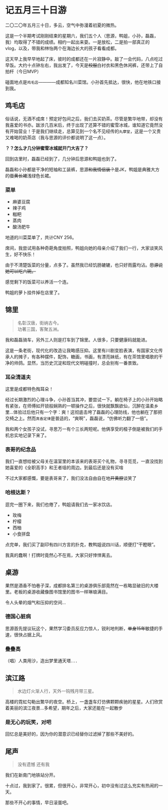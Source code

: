 # 记五月三十日游

二〇二〇年五月三十日，多云，空气中弥漫着初夏的微热。

这是一个半期考试刚刚结束的星期六，我们五个人（思源，鸭姐，小孙，磊磊，我）均取得了不错的成绩。相约一起出来耍。一是放松，二是拍一部真正的vlog，以及，带我和林怡两个在海边长大的孩子看看成都。

这天早上我早早地起了床，彼时的成都还在一片寂静中。敲了一会代码，八点吃过早饭。大约十点钟左右，我出发了，今天是<s>校服</s>白衬衣和黑色休闲裤，还带上了自拍杆（今日MVP）

碰面地点是`鸡毛店`————成都知名川菜馆。小孙首先抵达，很快，他在地铁口接到我。

## 鸡毛店

俗话说，无酒不成席！预定好包间之后，我们去买奶茶。尽管是繁华地带，却没有我喜爱的书亦。跋涉几百米后，终于出现了还算不错的蜜雪冰城，谁知道它竟然没有开始营业！于是我们继续走，总算见到一个名不见经传的`丸摩堂`，这是一个又贵又难喝的奶茶店（我与思源的评价都说明了这一点）。

<b> ？？怎么才几分钟蜜雪冰城就开门大吉了？ </b>

回到店里时，磊磊已经到了，几分钟后思源和鸭姐也到了。

磊磊和小孙都是干净的短袖和工装裤，思源<s>和我情侣装？</s>是JK，鸭姐是典雅大方的<s>蛋黄长裙</s>浅绿色长裙。

### 菜单

* 麻婆豆腐
* 辣子鸡
* 糍粑
* 蒸肉
* 酸汤肥牛

地道的川菜菜单了，共计CNY 256。

席间，我尝试用各种奇葩角度拍照，鸭姐向她的母亲介绍了我们一行，大家谈笑风生，好不快乐！

由于不清楚饭菜的分量，点多了。虽然我已经饥肠辘辘，也只好雨露均沾。<s>思源说她可以吃六碗。</s>

感觉剩下的饭菜可以养活一个连。

鸭姐的萝卜挂件掉在店里了。


## 锦里
> 名彰汉唐，街纳古今。<br>
> 功著三国，客聚五洲。

我和磊磊骑车，另外三人则是打车到了锦里。人很多，只要健康码就能进。

这是一条老街，现代化的改造让我略感压抑。这里有川剧变脸表演，有国家文化传承人的摊子，有各种摆件，配饰，糖画，书画，有漂亮妹纸，有在茶馆里唱歌的干净的帅鸽。显然，当历史沉淀和现代文明碰撞时，总会别有一番景致。

### 耳朵清道夫

这里是成都特色掏耳朵！

经过长期激烈的心理斗争，小孙首当其冲，要尝试一下。躺在椅子上的小孙开始略有紧张，在师傅如开锁般娴熟的一顿操作之后，很快就飘飘欲仙，沉醉在温柔乡里...体验过后他只有一个字：爽！这彻底击垮了磊磊的心理防线，他也躺在了那把交椅之上。然而`真香定律`是普适的，“爽啊”，磊磊说，“仿佛听力翻了一倍”。

我和两个女孩子没试，寻思万一有个三长两短呢。他俩享受的桠子倒是被我们的手机忠实地记录下来了。

### 表哥的纪念品

我们一直想给被父母关在温室里的本该来的表哥买个礼物，寻寻觅觅，一直没找到她喜爱的《全职高手》和王者瑶的周边。到最后还是没有买啥

不过大家都感慨，要是表哥来了，我们没法自由自在地<s>开黄腔</s>谈笑了

### 哈根达斯？

逛完一圈下来，我们也倦了，鸭姐请我们去一家冰饮店。

* 玫梅
* 柠檬
* 西柚
* 小食拼盘

点完单，我们买了副印有四川方言的扑克，教鸭姐说四川话，顺便打“干瞪眼”。

我真的蠢啊！打牌时竟然心不在焉，大家只好悻悻离去。

## 桌游


果然是酒香不怕巷子深，成都排名第三的桌游俱乐部竟然在一栋略显破旧的大楼里。老板的桌游收藏像图书馆里的图书一样琳琅满目。

令人头晕的烟气和压抑的空间...

### 德国心脏病

思源首先提议玩这个，果然学习委员反应力惊人，锐利地判断，<s>单身15年</s>敏捷的手速，很快占据上风。

### 叠叠高

（唱）人类用沙，造出梦里通天塔．．．

## 滨江路
> 水边灯火渐人行，天外一钩残月带三星。

高楼的霓虹勾勒出繁华的夜空。桥上，一盏盏车灯仿佛颗颗疾驰的星星。人们欣赏着美丽的滨江夜景...多希望，期年之后，大家还能在一起散步

### 是无心的玩笑，对吧

回忆总是美好的，因为你的潜意识已经替你过滤掉了那些不美好的。

## 尾声

> 没有遗憾
> 还有我

我们在新南门地铁站分开。

十点过，我到家了。很累，但很开心，非常开心，初中没有过这么充实有热闹的一天。

那些不开心的事情，早日滚蛋吧。
